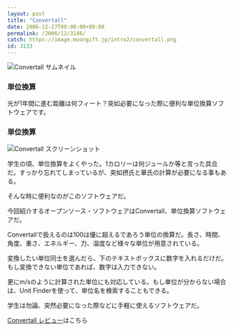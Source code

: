 ```yaml
---
layout: post
title: "Convertall"
date: 2006-12-27T09:00:00+09:00
permalink: /2006/12/3146/
catch: https://image.moongift.jp/intro2/convertall.png
id: 3133
---
```

 ![Convertall サムネイル](https://image.moongift.jp/intro2/convertall.t.png "Convertall サムネイル")
  

### 単位換算
  
光が1年間に進む距離は何フィート？突如必要になった際に便利な単位換算ソフトウェアです。  
<!--more-->  

### 単位換算
  

![Convertall スクリーンショット](https://image.moongift.jp/intro2/convertall.png "Convertall スクリーンショット")

  

学生の頃、単位換算をよくやった。1カロリーは何ジュールか等と言った具合だ。すっかり忘れてしまっているが、突如摂氏と華氏の計算が必要になる事もある。

  

そんな時に便利なのがこのソフトウェアだ。

  

今回紹介するオープンソース・ソフトウェアはConvertall、単位換算ソフトウェアだ。

  

Convertallで扱えるのは100は優に超えるであろう単位の換算だ。長さ、時間、角度、重さ、エネルギー、力、温度など様々な単位が用意されている。

  

変換したい単位同士を選んだら、下のテキストボックスに数字を入れるだけだ。もし変換できない単位であれば、数字は入力できない。

  

更にm/sのように計算された単位にも対応している。もし単位が分からない場合は、Unit Finderを使って、単位名を検索することもできる。

  

学生は勿論、突然必要になった際などに手軽に使えるソフトウェアだ。

  

[Convertall レビュー](http://oss.moongift.jp/review/i-3148.html)はこちら

